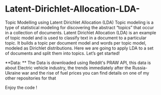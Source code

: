 # Latent-Dirichlet-Allocation-LDA-
Topic Modelling using Latent Dirichlet Allocation (LDA)
Topic modeling is a type of statistical modeling for discovering the abstract “topics” that occur in a collection of documents. Latent Dirichlet Allocation (LDA) is an example of topic model and is used to classify text in a document to a particular topic. It builds a topic per document model and words per topic model, modeled as Dirichlet distributions.
Here we are going to apply LDA to a set of documents and split them into topics. Let’s get started!

**Data: 
**
The Data is downloaded using Reddit's PRAW API, this data is about Electric vehicle industry, the trends immediately after the Russia-Ukraine war and the rise of fuel prices you can find details on one of my other repositories for that

Enjoy the code !
